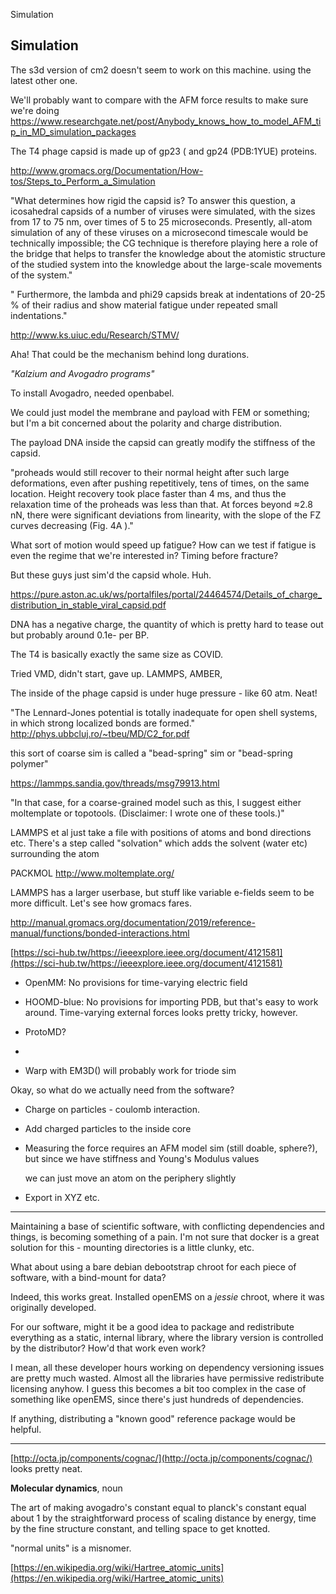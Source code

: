 Simulation

## Simulation

The s3d version of cm2 doesn't seem to work on this machine. using the latest other one.

We'll probably want to compare with the AFM force results to make sure we're doing 
https://www.researchgate.net/post/Anybody_knows_how_to_model_AFM_tip_in_MD_simulation_packages

The T4 phage capsid is made up of gp23 ( and gp24 (PDB:1YUE) proteins. 

http://www.gromacs.org/Documentation/How-tos/Steps_to_Perform_a_Simulation

"What determines how rigid the capsid is? To answer this question, a icosahedral capsids of a number of viruses were simulated, with the sizes from 17 to 75 nm, over times of 5 to 25 microseconds. Presently, all-atom simulation of any of these viruses on a microsecond timescale would be technically impossible; the CG technique is therefore playing here a role of the bridge that helps to transfer the knowledge about the atomistic structure of the studied system into the knowledge about the large-scale movements of the system."

" Furthermore, the lambda and phi29 capsids break at indentations of 20-25 % of their radius and show material fatigue under repeated small indentations."

http://www.ks.uiuc.edu/Research/STMV/

Aha! That could be the mechanism behind long durations. 

*"Kalzium and Avogadro programs"*

To install Avogadro, needed openbabel.

We could just model the membrane and payload with FEM or something; but I'm a bit concerned about the polarity and charge distribution.

The payload DNA inside the capsid can greatly modify the stiffness of the capsid.

"proheads would still recover to their normal height after such large deformations, even after pushing repetitively, tens of times, on the same location. Height recovery took place faster than 4 ms, and thus the relaxation time of the proheads was less than that. At forces beyond ≈2.8 nN, there were significant deviations from linearity, with the slope of the FZ curves decreasing (Fig. 4A )."

What sort of motion would speed up fatigue? How can we test if fatigue is even the regime that we're interested in? Timing before fracture?

But these guys just sim'd the capsid whole. Huh.

https://pure.aston.ac.uk/ws/portalfiles/portal/24464574/Details_of_charge_distribution_in_stable_viral_capsid.pdf

DNA has a negative charge, the quantity of which is pretty hard to tease out but probably around 0.1e- per BP.

The T4 is basically exactly the same size as COVID.

Tried VMD, didn't start, gave up. LAMMPS, AMBER, 

The inside of the phage capsid is under huge pressure - like 60 atm. Neat!

"The Lennard-Jones potential is totally inadequate for open shell systems,
in which strong localized bonds are formed."
http://phys.ubbcluj.ro/~tbeu/MD/C2_for.pdf

this sort of coarse sim is called a "bead-spring" sim or "bead-spring polymer"

https://lammps.sandia.gov/threads/msg79913.html

"In that case, for a coarse-grained model such as this, I suggest
either moltemplate or topotools.  (Disclaimer: I wrote one of these
tools.)"

LAMMPS et al just take a file with positions of atoms and bond directions etc. There's a step called "solvation" which adds the solvent (water etc) surrounding the atom

PACKMOL
http://www.moltemplate.org/

LAMMPS has a larger userbase, but stuff like variable e-fields seem to be more difficult. Let's see how gromacs fares.

http://manual.gromacs.org/documentation/2019/reference-manual/functions/bonded-interactions.html

[https://sci-hub.tw/https://ieeexplore.ieee.org/document/4121581](https://sci-hub.tw/https://ieeexplore.ieee.org/document/4121581)

- OpenMM: No provisions for time-varying electric field

- HOOMD-blue: No provisions for importing PDB, but that's easy to work around. Time-varying external forces looks pretty tricky, however.

- ProtoMD?

- 

- Warp with EM3D() will probably work for triode sim

Okay, so what do we actually need from the software?

- Charge on particles - coulomb interaction.

- Add charged particles to the inside core

- Measuring the force requires an AFM model sim (still doable, sphere?), but since we have stiffness and Young's Modulus values
  
  we can just move an atom on the periphery slightly 

- Export in XYZ etc.

---

Maintaining a base of scientific software, with conflicting dependencies and things, is becoming something of a pain. I'm not sure that docker is a great solution for this - mounting directories is a little clunky, etc. 

What about using a bare debian debootstrap chroot for each piece of software, with a bind-mount for data?

Indeed, this works great. Installed openEMS on a *jessie* chroot, where it was originally developed.

For our software, might it be a good idea to package and redistribute everything as a static, internal library, where the library version is controlled by the distributor? How'd that work even work?

I mean, all these developer hours working on dependency versioning issues are pretty much wasted. Almost all the libraries have permissive redistribute licensing anyhow. I guess this becomes a bit too complex in the case of something like openEMS, since there's just hundreds of dependencies.

If anything, distributing a "known good" reference package would be helpful.

-----

[http://octa.jp/components/cognac/](http://octa.jp/components/cognac/) looks pretty neat.

**Molecular dynamics**, noun

The art of making avogadro's constant equal to planck's constant equal about 1 by the straightforward process of scaling distance by energy, time by the fine structure constant, and telling space to get knotted.

"normal units" is a misnomer.

[https://en.wikipedia.org/wiki/Hartree_atomic_units](https://en.wikipedia.org/wiki/Hartree_atomic_units)





